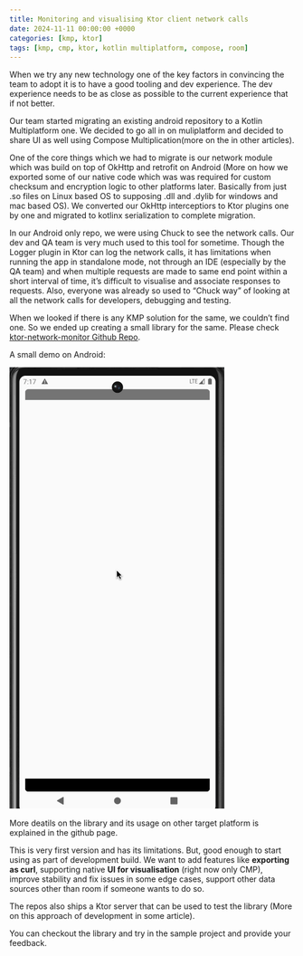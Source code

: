 ```yaml
---
title: Monitoring and visualising Ktor client network calls
date: 2024-11-11 00:00:00 +0000
categories: [kmp, ktor]
tags: [kmp, cmp, ktor, kotlin multiplatform, compose, room]
---
```


When we try any new technology one of the key factors in convincing the team to adopt it is to have a good tooling and dev experience. The dev experience needs to be as close as possible to the current experience that if not better.

Our team started migrating an existing android repository to a Kotlin Multiplatform one. We decided to go all in on muliplatform and decided to share UI as well using Compose Multiplication(more on the in other articles).

One of the core things which we had to migrate is our network module which was build on top of OkHttp and retrofit on Android (More on how we exported some of our native code which was was required for custom checksum and encryption logic to other platforms later. Basically from just .so files on Linux based OS to supposing .dll and .dylib for windows and mac based OS). We converted our OkHttp interceptiors to Ktor plugins one by one and migrated to kotlinx serialization to complete migration.

In our Android only repo, we were using Chuck to see the network calls. Our dev and QA team is very much used to this tool for sometime. Though the Logger plugin in Ktor can log the network calls, it has limitations when running the app in standalone mode, not through an IDE (especially by the QA team) and when multiple requests are made to same end point within a short interval of time, it’s difficult to visualise and associate responses to requests. Also, everyone was already so used to “Chuck way” of looking at all the network calls for developers, debugging and testing.

When we looked if there is any KMP solution for the same, we couldn’t find one. So we ended up creating a small library for the same. Please check [ktor-network-monitor Github Repo](https://github.com/chethann/ktor-network-monitor).

A small demo on Android:

![Demo](../assets/img/ktor-network-monitor/android.gif)

More deatils on the library and its usage on other target platform is explained in the github page. 

This is very first version and has its limitations. But, good enough to start using as part of development build.
We want to add features like **exporting as curl**, supporting native **UI for visualisation** (right now only CMP), improve stability and fix issues in some edge cases, support other data sources other than room if someone wants to do so.

The repos also ships a Ktor server that can be used to test the library (More on this approach of development in some article).

You can checkout the library and try in the sample project and provide your feedback. 
